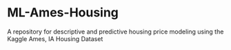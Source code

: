 # ML-Ames-Housing
A repository for descriptive and predictive housing price modeling using the Kaggle Ames, IA Housing Dataset
